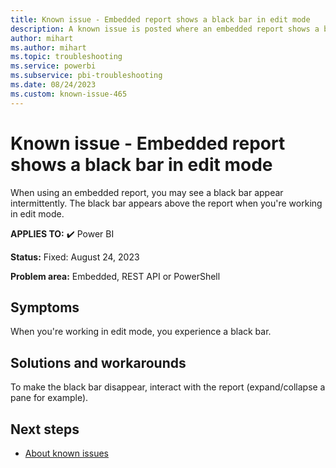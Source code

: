 ```yaml
---
title: Known issue - Embedded report shows a black bar in edit mode
description: A known issue is posted where an embedded report shows a black bar in edit mode.
author: mihart
ms.author: mihart
ms.topic: troubleshooting  
ms.service: powerbi
ms.subservice: pbi-troubleshooting 
ms.date: 08/24/2023
ms.custom: known-issue-465
---
```


# Known issue - Embedded report shows a black bar in edit mode

When using an embedded report, you may see a black bar appear intermittently. The black bar appears above the report when you're working in edit mode.

**APPLIES TO:** ✔️ Power BI

**Status:** Fixed: August 24, 2023

**Problem area:** Embedded, REST API or PowerShell

## Symptoms

When you're working in edit mode, you experience a black bar.

## Solutions and workarounds

To make the black bar disappear, interact with the report (expand/collapse a pane for example).

## Next steps

- [About known issues](/power-bi/troubleshoot/known-issues/power-bi-known-issues)
